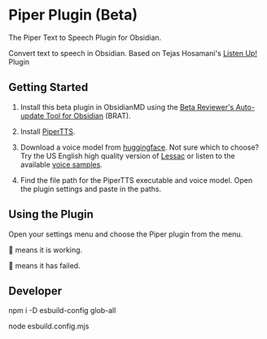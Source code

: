 # Piper Plugin (Beta)
The Piper Text to Speech Plugin for Obsidian.

Convert text to speech in Obsidian. Based on Tejas Hosamani's [Listen Up!](https://github.com/tejas-hosamani/obsidian-plugin-text-to-speech) Plugin


## Getting Started

1. Install this beta plugin in ObsidianMD using the [Beta Reviewer's Auto-update Tool for Obsidian](https://github.com/TfTHacker/obsidian42-brat) (BRAT).

2. Install [PiperTTS](https://pypi.org/project/piper-tts/).

3. Download a voice model from [huggingface](https://huggingface.co/rhasspy/piper-voices/tree/main). Not sure which to choose? Try the US English high quality version of [Lessac](https://huggingface.co/rhasspy/piper-voices/tree/main/en/en_US/lessac/high) or listen to the available [voice samples](https://rhasspy.github.io/piper-samples/).

4. Find the file path for the PiperTTS executable and voice model. Open the plugin settings and paste in the paths.

## Using the Plugin

Open your settings menu and choose the Piper plugin from the menu.

💬 means it is working.

🚫 means it has failed.


## Developer

npm i -D esbuild-config glob-all

node esbuild.config.mjs
